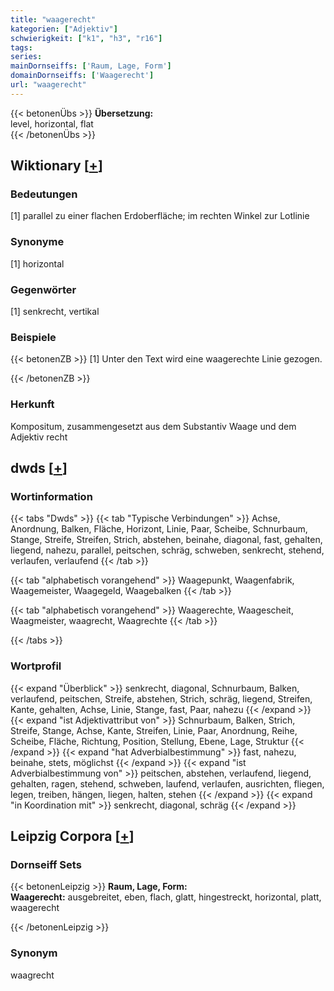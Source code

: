 ```yaml
---
title: "waagerecht"
kategorien: ["Adjektiv"]
schwierigkeit: ["k1", "h3", "r16"]
tags:
series:
mainDornseiffs: ['Raum, Lage, Form']
domainDornseiffs: ['Waagerecht']
url: "waagerecht"
---
```


{{< betonenÜbs >}}
**Übersetzung:**  
level, horizontal, flat  
{{< /betonenÜbs >}}

## Wiktionary [[+](https://de.wiktionary.org/wiki/waagerecht)]

### Bedeutungen
[1] parallel zu einer flachen Erdoberfläche; im rechten Winkel zur Lotlinie  

### Synonyme
[1] horizontal  

### Gegenwörter
[1] senkrecht, vertikal  

### Beispiele
{{< betonenZB >}}
[1] Unter den Text wird eine waagerechte Linie gezogen.  

{{< /betonenZB >}}
### Herkunft
Kompositum, zusammengesetzt aus dem Substantiv Waage und dem Adjektiv recht  



## dwds [[+](https://www.dwds.de/wb/waagerecht)]

### Wortinformation
{{< tabs "Dwds" >}}
{{< tab "Typische Verbindungen" >}}
Achse, Anordnung, Balken, Fläche, Horizont, Linie, Paar, Scheibe, Schnurbaum, Stange, Streife, Streifen, Strich, abstehen, beinahe, diagonal, fast, gehalten, liegend, nahezu, parallel, peitschen, schräg, schweben, senkrecht, stehend, verlaufen, verlaufend
{{< /tab >}}

{{< tab "alphabetisch vorangehend" >}}
Waagepunkt, Waagenfabrik, Waagemeister, Waagegeld, Waagebalken
{{< /tab >}}

{{< tab "alphabetisch vorangehend" >}}
Waagerechte, Waagescheit, Waagmeister, waagrecht, Waagrechte
{{< /tab >}}

{{< /tabs >}}

### Wortprofil
{{< expand "Überblick" >}} senkrecht, diagonal, Schnurbaum, Balken, verlaufend, peitschen, Streife, abstehen, Strich, schräg, liegend, Streifen, Kante, gehalten, Achse, Linie, Stange, fast, Paar, nahezu {{< /expand >}}
{{< expand "ist Adjektivattribut von" >}} Schnurbaum, Balken, Strich, Streife, Stange, Achse, Kante, Streifen, Linie, Paar, Anordnung, Reihe, Scheibe, Fläche, Richtung, Position, Stellung, Ebene, Lage, Struktur {{< /expand >}}
{{< expand "hat Adverbialbestimmung" >}} fast, nahezu, beinahe, stets, möglichst {{< /expand >}}
{{< expand "ist Adverbialbestimmung von" >}} peitschen, abstehen, verlaufend, liegend, gehalten, ragen, stehend, schweben, laufend, verlaufen, ausrichten, fliegen, legen, treiben, hängen, liegen, halten, stehen {{< /expand >}}
{{< expand "in Koordination mit" >}} senkrecht, diagonal, schräg {{< /expand >}}

## Leipzig Corpora [[+](https://corpora.uni-leipzig.de/en/res?word=waagerecht&corpusId=deu_newscrawl-public_2018)]

### Dornseiff Sets
{{< betonenLeipzig >}}
**Raum, Lage, Form:**  
**Waagerecht:** ausgebreitet, eben, flach, glatt, hingestreckt, horizontal, platt, waagerecht  

{{< /betonenLeipzig >}}

### Synonym
waagrecht

